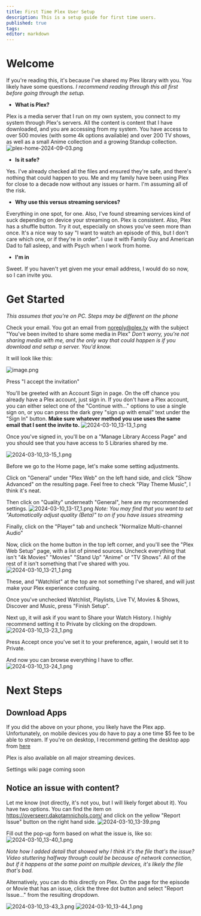 ```yaml
---
title: First Time Plex User Setup
description: This is a setup guide for first time users. 
published: true
tags: 
editor: markdown
---
```


# Welcome	
If you're reading this, it's because I've shared my Plex library with you. You likely have some questions. *I recommend reading through this all first before going through the setup.*

- **What is Plex?**

Plex is a media server that I run on my own system, you connect to my system through Plex's servers. All the content is content that I have downloaded, and you are accessing from my system. You have access to over 500 movies (with some 4k options available) and over 200 TV shows, as well as a small Anime collection and a growing Standup collection. 
![plex-home-2024-09-03.png](/screenshots/plex-home-2024-09-03.png)

- **Is it safe?**

Yes. I've already checked all the files and ensured they're safe, and there's nothing that could happen to you. Me and my family have been using Plex for close to a decade now without any issues or harm. I'm assuming all of the risk. 

- **Why use this versus streaming services?**

Everything in one spot, for one. Also, I've found streaming services kind of suck depending on device your streaming on. Plex is consistent. Also, Plex has a shuffle button. Try it out, especially on shows you've seen more than once. It's a nice way to say "I want to watch an episode of this, but I don't care which one, or if they're in order". I use it with Family Guy and American Dad to fall asleep, and with Psych when I work from home. 

- **I'm in**

Sweet. If you haven't yet given me your email address, I would do so now, so I can invite you. 

# Get Started
*This assumes that you're on PC. Steps may be different on the phone*

Check your email. You got an email from noreply@plex.tv with the subject "You've been invited to share some media in Plex" 
*Don't worry, you're not sharing media with me, and the only way that could happen is if you download and setup a server. You'd know.*

It will look like this: 

![image.png](/image_1.png)

Press "I accept the invitation"

You'll be greeted with an Account Sign in page. On the off chance you already have a Plex account, just sign in. If you don't have a Plex account, you can either select one of the "Continue with..." options to use a single sign on, or you can press the dark grey "sign up with email" text under the "Sign In" button. 
**Make sure whatever method you use uses the same email that I sent the invite to.**
![2024-03-10_13-13_1.png](/2024-03-10_13-13_1.png)

Once you've signed in, you'll be on a "Manage Library Access Page" and you should see that you have access to 5 Libraries shared by me. 

![2024-03-10_13-15_1.png](/2024-03-10_13-15_1.png)

Before we go to the Home page, let's make some setting adjustments. 

Click on "General" under "Plex Web" on the left hand side, and click "Show Advanced" on the resulting page. Feel free to check "Play Theme Music", I think it's neat. 

Then click on "Quality" underneath "General", here are my recommended settings. 
![2024-03-10_13-17_1.png](/2024-03-10_13-17_1.png)
*Note: You may find that you want to set "Automatically adjust quality (Beta)" to on if you have issues streaming*

Finally, click on the "Player" tab and uncheck "Normalize Multi-channel Audio"

Now, click on the home button in the top left corner, and you'll see the "Plex Web Setup" page, with a list of pinned sources. Uncheck everything that isn't "4k Movies" "Movies" "Stand Up" "Anime" or "TV Shows". All of the rest of it isn't something that I've shared with you. 
![2024-03-10_13-21_1.png](/2024-03-10_13-21_1.png)

These, and "Watchlist" at the top are not something I've shared, and will just make your Plex experience confusing. 

Once you've unchecked Watchlist, Playlists, Live TV, Movies & Shows, Discover and Music, press "Finish Setup". 

Next up, it will ask if you want to Share your Watch History. I highly recommend setting it to Private by clicking on the dropdown. 
![2024-03-10_13-23_1.png](/2024-03-10_13-23_1.png)

Press Accept once you've set it to your preference, again, I would set it to Private. 

And now you can browse everything I have to offer. 
![2024-03-10_13-24_1.png](/2024-03-10_13-24_1.png)

# Next Steps
## Download Apps

If you did the above on your phone, you likely have the Plex app. Unfortunately, on mobile devices you do have to pay a one time $5 fee to be able to stream. If you're on desktop, I recommend getting the desktop app from [here](https://www.plex.tv/media-server-downloads/?cat=plex+desktop&plat=win#plex-app)

Plex is also available on all major streaming devices. 

Settings wiki page coming soon

## Notice an issue with content? 
Let me know (not directly, it's not you, but I will likely forget about it). You have two options. You can find the item on https://overseerr.dakotamnichols.com/ and click on the yellow "Report Issue" button on the right hand side.
![2024-03-10_13-39.png](/2024-03-10_13-39.png)

Fill out the pop-up form based on what the issue is, like so: 
![2024-03-10_13-40_1.png](/2024-03-10_13-40_1.png)

*Note how I added detail that showed why I think it's the file that's the issue? Video stuttering halfway through could be because of network connection, but if it happens at the same point on multiple devices, it's likely the file that's bad.* 

Alternatively, you can do this directly on Plex. On the page for the episode or Movie that has an issue, click the three dot button and select "Report Issue..." from the resulting dropdown.

![2024-03-10_13-43_3.png](/2024-03-10_13-43_3.png)
![2024-03-10_13-44_1.png](/2024-03-10_13-44_1.png)
